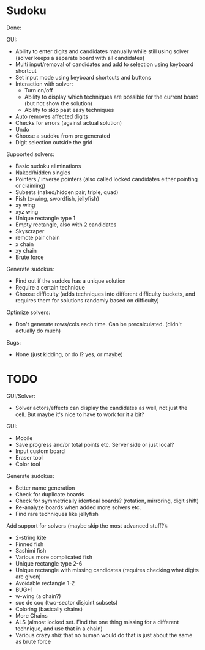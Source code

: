 # Sudoku

Done:

GUI:
- Ability to enter digits and candidates manually while still using solver (solver keeps a separate board with all candidates)
- Multi input/removal of candidates and add to selection using keyboard shortcut
- Set input mode using keyboard shortcuts and buttons
- Interaction with solver:
    - Turn on/off
    - Ability to display which techniques are possible for the current board (but not show the solution)
    - Ability to skip past easy techniques
- Auto removes affected digits
- Checks for errors (against actual solution)
- Undo
- Choose a sudoku from pre generated
- Digit selection outside the grid

Supported solvers:
- Basic sudoku eliminations
- Naked/hidden singles
- Pointers / inverse pointers (also called locked candidates either pointing or claiming)
- Subsets (naked/hidden pair, triple, quad)
- Fish (x-wing, swordfish, jellyfish)
- xy wing
- xyz wing
- Unique rectangle type 1
- Empty rectangle, also with 2 candidates
- Skyscraper
- remote pair chain
- x chain
- xy chain
- Brute force

Generate sudokus:
- Find out if the sudoku has a unique solution
- Require a certain technique
- Choose difficulty (adds techniques into different difficulty buckets, and requires them for solutions randomly based on difficulty)

Optimize solvers:
- Don't generate rows/cols each time. Can be precalculated. (didn't actually do much)

Bugs:
- None (just kidding, or do I? yes, or maybe)

# TODO

GUI/Solver:
- Solver actors/effects can display the candidates as well, not just the cell. But maybe it's nice to have to work for it a bit?

GUI:
- Mobile
- Save progress and/or total points etc. Server side or just local?
- Input custom board
- Eraser tool
- Color tool

Generate sudokus:
- Better name generation
- Check for duplicate boards
- Check for symmetrically identical boards? (rotation, mirroring, digit shift)
- Re-analyze boards when added more solvers etc.
- Find rare techniques like jellyfish

Add support for solvers (maybe skip the most advanced stuff?):
- 2-string kite
- Finned fish
- Sashimi fish
- Various more complicated fish
- Unique rectangle type 2-6
- Unique rectangle with missing candidates (requires checking what digits are given)
- Avoidable rectangle 1-2
- BUG+1
- w-wing (a chain?)
- sue de coq (two-sector disjoint subsets)
- Coloring (basically chains)
- More Chains
- ALS (almost locked set. Find the one thing missing for a different technique, and use that in a chain)
- Various crazy shiz that no human would do that is just about the same as brute force
